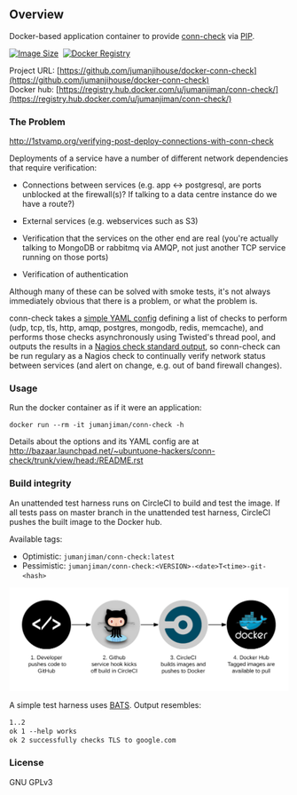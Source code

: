 ## Overview

Docker-based application container to provide
[conn-check](http://conn-check.org/) via
[PIP](https://pypi.python.org/pypi/conn-check).

[![Image Size](https://img.shields.io/imagelayers/image-size/jumanjiman/conn-check/latest.svg)](https://imagelayers.io/?images=jumanjiman/conn-check:latest)&nbsp;
[![Docker Registry](https://img.shields.io/docker/pulls/jumanjiman/conn-check.svg)](https://registry.hub.docker.com/u/jumanjiman/conn-check)&nbsp;

Project URL: [https://github.com/jumanjihouse/docker-conn-check](https://github.com/jumanjihouse/docker-conn-check)
<br />
Docker hub: [https://registry.hub.docker.com/u/jumanjiman/conn-check/](https://registry.hub.docker.com/u/jumanjiman/conn-check/)


### The Problem

http://1stvamp.org/verifying-post-deploy-connections-with-conn-check

Deployments of a service have a number of different network
dependencies that require verification:

* Connections between services (e.g. app <-> postgresql, are
  ports unblocked at the firewall(s)? If talking to a data centre
  instance do we have a route?)

* External services (e.g. webservices such as S3)

* Verification that the services on the other end are real
  (you're actually talking to MongoDB or rabbitmq via AMQP, not
  just another TCP service running on those ports)

* Verification of authentication

Although many of these can be solved with smoke tests, it's not
always immediately obvious that there is a problem, or what the
problem is.

conn-check takes a [simple YAML config](http://bazaar.launchpad.net/~ubuntuone-hackers/conn-check/trunk/view/head:/demo.yaml)
defining a list of checks to perform (udp, tcp, tls,
http, amqp, postgres, mongodb, redis, memcache), and
performs those checks asynchronously using Twisted's thread
pool, and outputs the results in a [Nagios check standard
output](https://nagios-plugins.org/doc/guidelines.html#AEN33), so
conn-check can be run regulary as a Nagios check to continually
verify network status between services (and alert on change,
e.g. out of band firewall changes).


### Usage

Run the docker container as if it were an application:

    docker run --rm -it jumanjiman/conn-check -h

Details about the options and its YAML config are at
http://bazaar.launchpad.net/~ubuntuone-hackers/conn-check/trunk/view/head:/README.rst


### Build integrity

An unattended test harness runs on CircleCI to build and test the image.
If all tests pass on master branch in the unattended test harness,
CircleCI pushes the built image to the Docker hub.

Available tags:

* Optimistic: `jumanjiman/conn-check:latest`
* Pessimistic: `jumanjiman/conn-check:<VERSION>-<date>T<time>-git-<hash>`

![workflow](assets/docker_hub_workflow.png)

A simple test harness uses [BATS](https://github.com/sstephenson/bats).
Output resembles:

    1..2
    ok 1 --help works
    ok 2 successfully checks TLS to google.com


### License

GNU GPLv3
